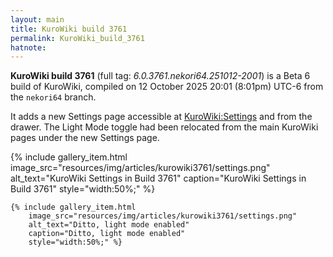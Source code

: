 ```yaml
---
layout: main
title: KuroWiki build 3761
permalink: KuroWiki_build_3761
hatnote:
---
```


**KuroWiki build 3761** (full tag: *6.0.3761.nekori64.251012-2001*) is a Beta 6 build of KuroWiki, compiled on 12 October 2025 20:01 (8:01pm) UTC-6 from the `nekori64` branch.

It adds a new Settings page accessible at [KuroWiki:Settings](./KuroWiki:Settings) and from the drawer. The Light Mode toggle had been relocated from the main KuroWiki pages under the new Settings page.

<div class="container">
<div class="wiki-gallery">
    {% include gallery_item.html 
        image_src="resources/img/articles/kurowiki3761/settings.png" 
        alt_text="KuroWiki Settings in Build 3761" 
        caption="KuroWiki Settings in Build 3761"
        style="width:50%;" %}

    {% include gallery_item.html 
        image_src="resources/img/articles/kurowiki3761/settings.png" 
        alt_text="Ditto, light mode enabled" 
        caption="Ditto, light mode enabled"
        style="width:50%;" %}
</div>